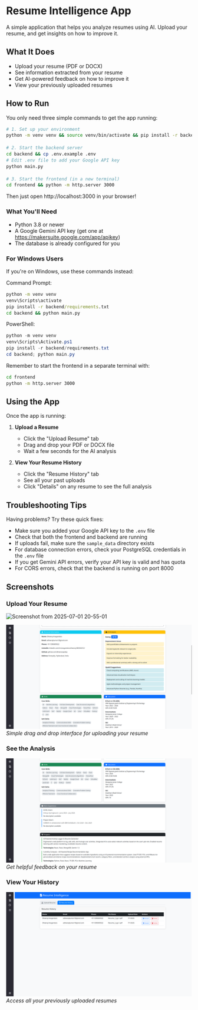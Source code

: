 # Resume Intelligence App

A simple application that helps you analyze resumes using AI. Upload your resume, and get insights on how to improve it.

## What It Does

- Upload your resume (PDF or DOCX)
- See information extracted from your resume
- Get AI-powered feedback on how to improve it
- View your previously uploaded resumes

## How to Run

You only need three simple commands to get the app running:

```bash
# 1. Set up your environment
python -m venv venv && source venv/bin/activate && pip install -r backend/requirements.txt

# 2. Start the backend server
cd backend && cp .env.example .env
# Edit .env file to add your Google API key
python main.py

# 3. Start the frontend (in a new terminal)
cd frontend && python -m http.server 3000
```

Then just open http://localhost:3000 in your browser!

### What You'll Need

- Python 3.8 or newer
- A Google Gemini API key (get one at https://makersuite.google.com/app/apikey)
- The database is already configured for you

### For Windows Users

If you're on Windows, use these commands instead:

Command Prompt:
```cmd
python -m venv venv
venv\Scripts\activate
pip install -r backend/requirements.txt
cd backend && python main.py
```

PowerShell:
```powershell
python -m venv venv
venv\Scripts\Activate.ps1
pip install -r backend/requirements.txt
cd backend; python main.py
```

Remember to start the frontend in a separate terminal with:
```bash
cd frontend
python -m http.server 3000
```

## Using the App

Once the app is running:

1. **Upload a Resume**
   - Click the "Upload Resume" tab
   - Drag and drop your PDF or DOCX file
   - Wait a few seconds for the AI analysis

2. **View Your Resume History**
   - Click the "Resume History" tab
   - See all your past uploads
   - Click "Details" on any resume to see the full analysis

## Troubleshooting Tips

Having problems? Try these quick fixes:

- Make sure you added your Google API key to the `.env` file
- Check that both the frontend and backend are running
- If uploads fail, make sure the `sample_data` directory exists
- For database connection errors, check your PostgreSQL credentials in the `.env` file
- If you get Gemini API errors, verify your API key is valid and has quota
- For CORS errors, check that the backend is running on port 8000

## Screenshots

### Upload Your Resume
![Screenshot from 2025-07-01 20-55-01](https://github.com/user-attachments/assets/6b6acc74-380c-4b3c-b433-7bcd27e6f6c4)

![Resume Upload Screen](/screenshots/Screenshot%20from%202025-07-01%2016-39-00.png)
*Simple drag and drop interface for uploading your resume*

### See the Analysis
![Resume Analysis](/screenshots/Screenshot%20from%202025-07-01%2017-29-31.png)
*Get helpful feedback on your resume*

### View Your History
![Resume History](/screenshots/Screenshot%20from%202025-07-01%2017-32-04.png)
*Access all your previously uploaded resumes*
